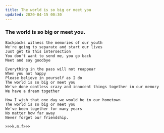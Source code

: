 ```yaml
---
title: The world is so big or meet you
updated: 2020-04-15 00:30
---
```


### The world is so big or meet you.

    Backpacks witness the memories of our youth
    We're going to separate and start our lives
    Just get to this intersection
    You don't want to send me, you go back
    Meet and say goodbye

    Everything in the pass will not reappear
    When you not happy 
    Please believe in yourself as I do 
    The world is so big or meet you 
    We've done contless crazy and innocent things together in our memory 
    We have a dream together

    How I wish that one day we would be in our hometown
    The world is so big or meet you 
    We've been together for many years
    No matter how far away
    Never forget our friendship.

    >>>k.m.f>>>

